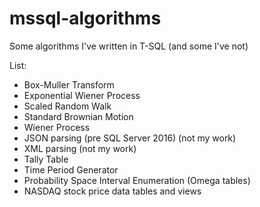 # mssql-algorithms
Some algorithms I've written in T-SQL (and some I've not)

List:
- Box-Muller Transform
- Exponential Wiener Process
- Scaled Random Walk
- Standard Brownian Motion
- Wiener Process
- JSON parsing (pre SQL Server 2016) (not my work)
- XML parsing (not my work)
- Tally Table
- Time Period Generator
- Probability Space Interval Enumeration (Omega tables)
- NASDAQ stock price data tables and views
